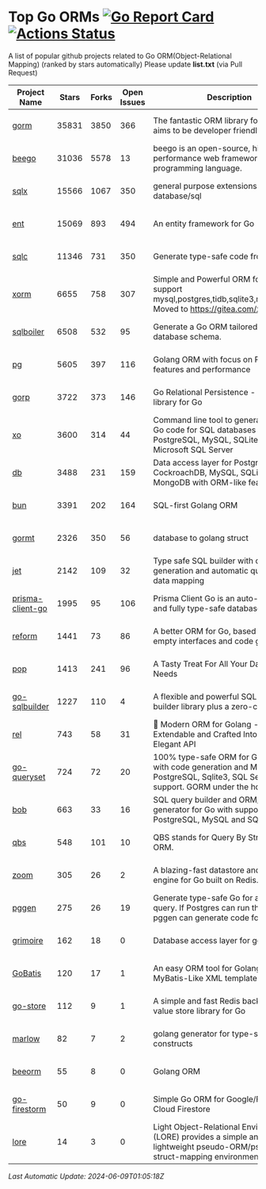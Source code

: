 # Top Go ORMs [![Go Report Card](https://goreportcard.com/badge/github.com/d-tsuji/awesome-go-orms)](https://goreportcard.com/report/github.com/d-tsuji/awesome-go-orms) [![Actions Status](https://github.com/d-tsuji/awesome-go-orms/workflows/CI/badge.svg)](https://github.com/d-tsuji/awesome-go-orms/actions)
A list of popular github projects related to Go ORM(Object-Relational Mapping) (ranked by stars automatically)
Please update **list.txt** (via Pull Request)

| Project Name | Stars | Forks | Open Issues | Description | Last Update |
| ------------ | ----- | ----- | ----------- | ----------- | ----------- |
| [gorm](https://github.com/go-gorm/gorm) | 35831 | 3850 | 366 | The fantastic ORM library for Golang, aims to be developer friendly | 2024-06-08 20:04:44 |
| [beego](https://github.com/beego/beego) | 31036 | 5578 | 13 | beego is an open-source, high-performance web framework for the Go programming language. | 2024-06-08 19:33:11 |
| [sqlx](https://github.com/jmoiron/sqlx) | 15566 | 1067 | 350 | general purpose extensions to golang's database/sql | 2024-06-08 23:31:39 |
| [ent](https://github.com/ent/ent) | 15069 | 893 | 494 | An entity framework for Go | 2024-06-08 18:27:33 |
| [sqlc](https://github.com/sqlc-dev/sqlc) | 11346 | 731 | 350 | Generate type-safe code from SQL | 2024-06-09 00:36:50 |
| [xorm](https://github.com/go-xorm/xorm) | 6655 | 758 | 307 | Simple and Powerful ORM for Go, support mysql,postgres,tidb,sqlite3,mssql,oracle, Moved to https://gitea.com/xorm/xorm | 2024-06-08 17:07:53 |
| [sqlboiler](https://github.com/volatiletech/sqlboiler) | 6508 | 532 | 95 | Generate a Go ORM tailored to your database schema. | 2024-06-07 22:05:26 |
| [pg](https://github.com/go-pg/pg) | 5605 | 397 | 116 | Golang ORM with focus on PostgreSQL features and performance | 2024-06-07 13:04:23 |
| [gorp](https://github.com/go-gorp/gorp) | 3722 | 373 | 146 | Go Relational Persistence - an ORM-ish library for Go | 2024-06-07 22:09:07 |
| [xo](https://github.com/xo/xo) | 3600 | 314 | 44 | Command line tool to generate idiomatic Go code for SQL databases supporting PostgreSQL, MySQL, SQLite, Oracle, and Microsoft SQL Server | 2024-06-08 18:24:30 |
| [db](https://github.com/upper/db) | 3488 | 231 | 159 | Data access layer for PostgreSQL, CockroachDB, MySQL, SQLite and MongoDB with ORM-like features. | 2024-06-05 09:57:55 |
| [bun](https://github.com/uptrace/bun) | 3391 | 202 | 164 | SQL-first Golang ORM | 2024-06-09 00:21:56 |
| [gormt](https://github.com/xxjwxc/gormt) | 2326 | 350 | 56 | database to golang struct | 2024-06-07 07:09:52 |
| [jet](https://github.com/go-jet/jet) | 2142 | 109 | 32 | Type safe SQL builder with code generation and automatic query result data mapping | 2024-06-08 20:25:44 |
| [prisma-client-go](https://github.com/steebchen/prisma-client-go) | 1995 | 95 | 106 | Prisma Client Go is an auto-generated and fully type-safe database client | 2024-06-08 16:26:26 |
| [reform](https://github.com/go-reform/reform) | 1441 | 73 | 86 | A better ORM for Go, based on non-empty interfaces and code generation. | 2024-05-23 13:04:11 |
| [pop](https://github.com/gobuffalo/pop) | 1413 | 241 | 96 | A Tasty Treat For All Your Database Needs | 2024-06-08 17:32:23 |
| [go-sqlbuilder](https://github.com/huandu/go-sqlbuilder) | 1227 | 110 | 4 | A flexible and powerful SQL string builder library plus a zero-config ORM. | 2024-06-08 16:16:45 |
| [rel](https://github.com/go-rel/rel) | 743 | 58 | 31 | :gem: Modern ORM for Golang - Testable, Extendable and Crafted Into a Clean and Elegant API | 2024-06-02 12:13:36 |
| [go-queryset](https://github.com/jirfag/go-queryset) | 724 | 72 | 20 | 100% type-safe ORM for Go (Golang) with code generation and MySQL, PostgreSQL, Sqlite3, SQL Server support. GORM under the hood. | 2024-05-29 05:52:24 |
| [bob](https://github.com/stephenafamo/bob) | 663 | 33 | 16 | SQL query builder and ORM/Factory generator for Go with support for PostgreSQL, MySQL and SQLite | 2024-06-08 20:20:10 |
| [qbs](https://github.com/coocood/qbs) | 548 | 101 | 10 | QBS stands for Query By Struct. A Go ORM. | 2024-05-23 13:06:26 |
| [zoom](https://github.com/albrow/zoom) | 305 | 26 | 2 | A blazing-fast datastore and querying engine for Go built on Redis. | 2024-02-21 06:22:12 |
| [pggen](https://github.com/jschaf/pggen) | 275 | 26 | 19 | Generate type-safe Go for any Postgres query. If Postgres can run the query, pggen can generate code for it. | 2024-05-23 14:57:25 |
| [grimoire](https://github.com/Fs02/grimoire) | 162 | 18 | 0 | Database access layer for golang | 2024-05-30 11:14:37 |
| [GoBatis](https://github.com/mei-rune/GoBatis) | 120 | 17 | 1 | An easy ORM tool for Golang, support MyBatis-Like XML template SQL | 2024-06-01 10:55:17 |
| [go-store](https://github.com/gosuri/go-store) | 112 | 9 | 1 | A simple and fast Redis backed key-value store library for Go | 2023-09-25 03:42:25 |
| [marlow](https://github.com/dadleyy/marlow) | 82 | 7 | 2 | golang generator for type-safe sql api constructs | 2024-01-25 13:28:04 |
| [beeorm](https://github.com/latolukasz/beeorm) | 55 | 8 | 0 | Golang ORM | 2024-01-09 19:00:44 |
| [go-firestorm](https://github.com/jschoedt/go-firestorm) | 50 | 9 | 0 | Simple Go ORM for Google/Firebase Cloud Firestore | 2024-05-24 08:10:04 |
| [lore](https://github.com/abrahambotros/lore) | 14 | 3 | 0 | Light Object-Relational Environment (LORE) provides a simple and lightweight pseudo-ORM/pseudo-struct-mapping environment for Go | 2023-09-25 08:03:17 |

*Last Automatic Update: 2024-06-09T01:05:18Z*